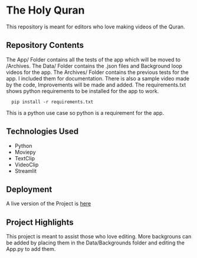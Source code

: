 # The Holy Quran
  
This repository is meant for editors who love making videos of the Quran.
   

## Repository Contents
 The App/ Folder contains all the tests of the app which will be moved to /Archives.
 The Data/ Folder contains the .json files and Background loop videos for the app.
 The Archives/ Folder contains the previous tests for the app. I included them for documentation.
 There is also a sample video made by the code, Improvements will be made and added.
 The requirements.txt shows python requirements to be installed for the app to work.

      pip install -r requirements.txt 
 
This is a python use case so python is a requirement for the app.

##  Technologies Used

- Python
- Moviepy
- TextClip
- VideoClip
- Streamlit
  
## Deployment
A live version of the Project is [here](https://quranedit.streamlit.app/)
##  Project Highlights
This project is meant to assist those who love editing.
More backgrouns can be added by placing them in the Data/Backgrounds folder and editing the App.py to add them.


